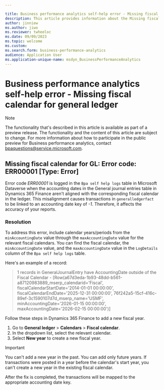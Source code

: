 ```yaml
---

title: Business performance analytics self-help error - Missing fiscal calendar for general ledger
description: This article provides information about the Missing fiscal calendar for general ledger error (error code ERR00001) in Business performance analytics.
author: jinniew
ms.author: jiwo
ms.reviewer: twheeloc 
ms.date: 09/09/2023
ms.topic: welcome
ms.custom:
ms.search.form: business-performance-analytics
audience: Application User
ms.application-unique-name: msdyn_BusinessPerformanceAnalytics
---
```


# Business performance analytics self-help error - Missing fiscal calendar for general ledger

> [!NOTE]
> The functionality that's described in this article is available as part of a preview release. The functionality and the content of this article are subject to change. For more information about how to participate in the public preview for Business performance analytics, contact <bpaquestions@service.microsoft.com>.

## Missing fiscal calendar for GL: Error code: ERR00001 [Type: Error]

Error code *ERR00001* is logged in the `Bpa self help logs` table in Microsoft Dataverse when the accounting dates in the General journal entries table in Dynamics 365 Finance aren't aligned with the corresponding fiscal calendar in the ledger. This misalignment causes transactions in `generalledgerfact` to be linked to an accounting date key of *-1*. Therefore, it affects the accuracy of your reports.

### Resolution

To address this error, include calendar years/periods from the `minAccountingDate` value through the `maxAccountingDate` value for the relevant fiscal calendars. You can find the fiscal calendar, the `minAccountingDate` value, and the `maxAccountingDate` value in the `LogDetails` column of the `Bpa self help logs` table.

Here's an example of a record:

> 1 records in GeneralJournalEntry have AccountingDate outside of the Fiscal Calendar - \[Row(a67d3eda-1b93-48dd-b561-a87120983889_mserp_calendarid='Fiscal', fiscalCalendarStartDate='2014-01-01 00:00:00', fiscalCalendarEndDate='2025-12-31 00:00:00', 76f242a5-15cf-416c-89ef-3c1590107d7d_mserp_name='USMF', minAccountingDate='2026-01-15 00:00:00', maxAccountingDate='2026-02-15 00:00:00')\]

Follow these steps in Dynamics 365 Finance to add a new fiscal year.

1. Go to **General ledger** \> **Calendars** \> **Fiscal calendar**.
2. In the dropdown list, select the relevant calendar.
3. Select **New year** to create a new fiscal year.

> [!IMPORTANT]
> You can't add a new year in the past. You can add only future years. If transactions were posted in a year before the calendar's start year, you can't create a new year in the existing fiscal calendar.

After the fix is completed, the transactions will be mapped to the appropriate accounting date key.
